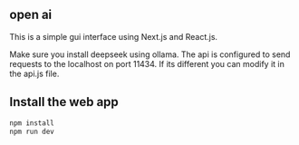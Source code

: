 ## open ai

This is a simple gui interface using Next.js and React.js.

Make sure you install deepseek using ollama.
The api is configured to send requests to the localhost on port 11434. If its different you can modify it in the api.js file.


## Install the web app

```bash
npm install
npm run dev
```

